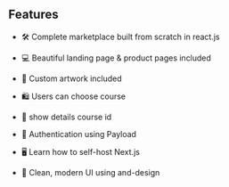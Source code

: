 
## Features

- 🛠️ Complete marketplace built from scratch in react.js 
- 💻 Beautiful landing page & product pages included
- 🎨 Custom artwork included

- 🛍️ Users can choose course  
- 🛒 show details course id 
- 🔑 Authentication using Payload
- 🖥️ Learn how to self-host Next.js
- 🌟 Clean, modern UI using and-design
